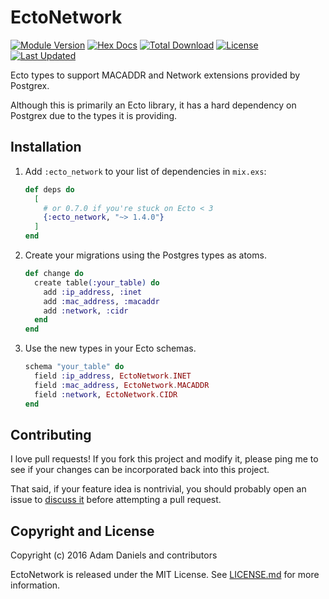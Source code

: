 # EctoNetwork

[![Module Version](https://img.shields.io/hexpm/v/ecto_network.svg)](https://hex.pm/packages/ecto_network)
[![Hex Docs](https://img.shields.io/badge/hex-docs-lightgreen.svg)](https://hexdocs.pm/ecto_network/)
[![Total Download](https://img.shields.io/hexpm/dt/ecto_network.svg)](https://hex.pm/packages/ecto_network)
[![License](https://img.shields.io/hexpm/l/ecto_network.svg)](https://github.com/adam12/ecto_network/blob/master/LICENSE)
[![Last Updated](https://img.shields.io/github/last-commit/adam12/ecto_network.svg)](https://github.com/adam12/ecto_network/commits/master)

Ecto types to support MACADDR and Network extensions provided by Postgrex.

Although this is primarily an Ecto library, it has a hard dependency on Postgrex
due to the types it is providing.

## Installation

1. Add `:ecto_network` to your list of dependencies in `mix.exs`:

    ```elixir
    def deps do
      [
        # or 0.7.0 if you're stuck on Ecto < 3
        {:ecto_network, "~> 1.4.0"}
      ]
    end
    ```

2. Create your migrations using the Postgres types as atoms.

    ```elixir
    def change do
      create table(:your_table) do
        add :ip_address, :inet
        add :mac_address, :macaddr
        add :network, :cidr
      end
    end
    ```

3. Use the new types in your Ecto schemas.

    ```elixir
    schema "your_table" do
      field :ip_address, EctoNetwork.INET
      field :mac_address, EctoNetwork.MACADDR
      field :network, EctoNetwork.CIDR
    end
    ```

## Contributing

I love pull requests! If you fork this project and modify it, please ping me to see
if your changes can be incorporated back into this project.

That said, if your feature idea is nontrivial, you should probably open an issue to
[discuss it](http://www.igvita.com/2011/12/19/dont-push-your-pull-requests/)
before attempting a pull request.

## Copyright and License

Copyright (c) 2016 Adam Daniels and contributors

EctoNetwork is released under the MIT License. See [LICENSE.md](./LICENSE.md) for
more information.
